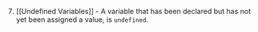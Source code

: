 
7. [[Undefined Variables]] - A variable that has been declared but has not yet been assigned a value, is `undefined`.